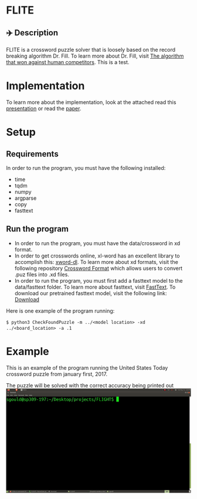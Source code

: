 # FLITE

## ✈️ Description

FLITE is a crossword puzzle solver that is loosely based on the record breaking algorithm Dr. Fill.  To learn more about
Dr. Fill, visit [The algorithm that won against human competitors](https://arxiv.org/abs/1401.4597).  This is a test.


# Implementation

To learn more about the implementation, look at the attached read this [presentation](https://github.com/seamusgould/FLIGHT/blob/master/CMPU366_Final_Presentation.pdf)
or read the [paper](https://github.com/seamusgould/FLIGHT/blob/master/CMPU366CrossWords.pdf).

# Setup

## Requirements
In order to run the program, you must have the following installed:
- time
- tqdm
- numpy
- argparse
- copy
- fasttext

## Run the program

 - In order to run the program, you must have the data/crossword in xd format.
 - In order to get crosswords online, xl-word has an excellent library to accomplish this: [xword-dl](https://github.com/thisisparker/xword-dl).
To learn more about xd formats, visit the following repository [Crossword Format](https://github.com/century-arcade/xd)
which allows users to convert .puz files into .xd files.
 - In order to run the program, you must first add a fasttext model to the data/fasttext folder.  To learn more about fasttext, visit [FastText](https://fasttext.cc/).
To download our pretrained fasttext model, visit the following link: [Download](https://drive.google.com/file/d/1AZeDvWbBzC6mvLbcC-Kz9_y2jjULsv-A/view?usp=sharing)

Here is one example of the program running:

    $ python3 CheckFoundPuzzle -m ../<model location> -xd ../<board_location> -a .1

# Example

This is an example of the program running the United States Today crossword puzzle from january first, 2017.

The puzzle will be solved with the correct accuracy being printed out 
![grab-landing-page](https://github.com/seamusgould/FLIGHT/blob/master/example.gif?raw=true)

